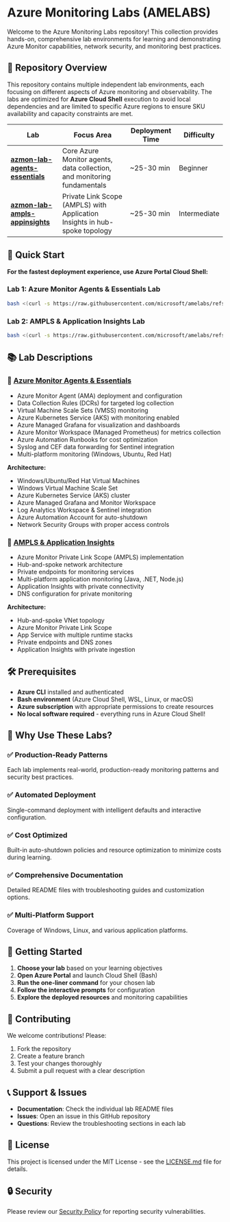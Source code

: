 # Azure Monitoring Labs (AMELA​BS)

Welcome to the Azure Monitoring Labs repository! This collection provides hands-on, comprehensive lab environments for learning and demonstrating Azure Monitor capabilities, network security, and monitoring best practices.

## 🎯 Repository Overview

This repository contains multiple independent lab environments, each focusing on different aspects of Azure monitoring and observability. The labs are optimized for **Azure Cloud Shell** execution to avoid local dependencies and are limited to specific Azure regions to ensure SKU availability and capacity constraints are met.

| Lab | Focus Area | Deployment Time | Difficulty |
|-----|------------|----------------|------------|
| [**azmon-lab-agents-essentials**](./azmon-lab-agents-essentials/) | Core Azure Monitor agents, data collection, and monitoring fundamentals | ~25-30 min | Beginner |
| [**azmon-lab-ampls-appinsights**](./azmon-lab-ampls-appinsights/) | Private Link Scope (AMPLS) with Application Insights in hub-spoke topology | ~25-30 min | Intermediate |

## 🚀 Quick Start

**For the fastest deployment experience, use Azure Portal Cloud Shell:**

### Lab 1: Azure Monitor Agents & Essentials Lab
```bash
bash <(curl -s https://raw.githubusercontent.com/microsoft/amelabs/refs/heads/main/azmon-lab-agents-essentials/init-lab.sh)
```

### Lab 2: AMPLS & Application Insights Lab  
```bash
bash <(curl -s https://raw.githubusercontent.com/microsoft/amelabs/refs/heads/main/azmon-lab-ampls-appinsights/init-lab.sh)
```

## 📚 Lab Descriptions

### 🔧 [Azure Monitor Agents & Essentials](./azmon-lab-agents-essentials/)

- Azure Monitor Agent (AMA) deployment and configuration
- Data Collection Rules (DCRs) for targeted log collection
- Virtual Machine Scale Sets (VMSS) monitoring
- Azure Kubernetes Service (AKS) with monitoring enabled
- Azure Managed Grafana for visualization and dashboards
- Azure Monitor Workspace (Managed Prometheus) for metrics collection
- Azure Automation Runbooks for cost optimization
- Syslog and CEF data forwarding for Sentinel integration
- Multi-platform monitoring (Windows, Ubuntu, Red Hat)

**Architecture:**
- Windows/Ubuntu/Red Hat Virtual Machines
- Windows Virtual Machine Scale Set
- Azure Kubernetes Service (AKS) cluster
- Azure Managed Grafana and Monitor Workspace
- Log Analytics Workspace & Sentinel integration
- Azure Automation Account for auto-shutdown
- Network Security Groups with proper access controls

### 🔐 [AMPLS & Application Insights](./azmon-lab-ampls-appinsights/)

- Azure Monitor Private Link Scope (AMPLS) implementation
- Hub-and-spoke network architecture
- Private endpoints for monitoring services
- Multi-platform application monitoring (Java, .NET, Node.js)
- Application Insights with private connectivity
- DNS configuration for private monitoring

**Architecture:**
- Hub-and-spoke VNet topology
- Azure Monitor Private Link Scope
- App Service with multiple runtime stacks
- Private endpoints and DNS zones
- Application Insights with private ingestion

## 🛠️ Prerequisites

- **Azure CLI** installed and authenticated
- **Bash environment** (Azure Cloud Shell, WSL, Linux, or macOS)
- **Azure subscription** with appropriate permissions to create resources
- **No local software required** - everything runs in Azure Cloud Shell!

## 🌟 Why Use These Labs?

### ✅ **Production-Ready Patterns**
Each lab implements real-world, production-ready monitoring patterns and security best practices.

### ✅ **Automated Deployment** 
Single-command deployment with intelligent defaults and interactive configuration.

### ✅ **Cost Optimized**
Built-in auto-shutdown policies and resource optimization to minimize costs during learning.

### ✅ **Comprehensive Documentation**
Detailed README files with troubleshooting guides and customization options.

### ✅ **Multi-Platform Support**
Coverage of Windows, Linux, and various application platforms.

## 📖 Getting Started

1. **Choose your lab** based on your learning objectives
2. **Open Azure Portal** and launch Cloud Shell (Bash)
3. **Run the one-liner command** for your chosen lab
4. **Follow the interactive prompts** for configuration
5. **Explore the deployed resources** and monitoring capabilities

## 🤝 Contributing

We welcome contributions! Please:
1. Fork the repository
2. Create a feature branch
3. Test your changes thoroughly
4. Submit a pull request with a clear description

## 📞 Support & Issues

- **Documentation**: Check the individual lab README files
- **Issues**: Open an issue in this GitHub repository
- **Questions**: Review the troubleshooting sections in each lab

## 📄 License

This project is licensed under the MIT License - see the [LICENSE.md](LICENSE.md) file for details.

## 🔒 Security

Please review our [Security Policy](SECURITY.md) for reporting security vulnerabilities.

